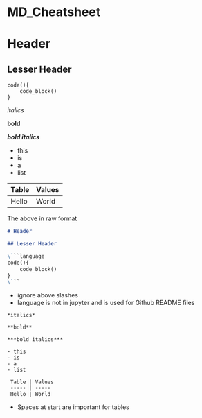 # MD_Cheatsheet

# Header

## Lesser Header

```language
code(){
    code_block()
}
```

*italics*

**bold**

***bold italics***

- this
- is
- a
- list


 Table | Values
 ----- | ----- 
 Hello | World

The above in raw format

```md
# Header

## Lesser Header

\```language
code(){
    code_block()
}
\```
```
- ignore above slashes
- language is not in jupyter and is used for Github README files
```
*italics*

**bold**

***bold italics***

- this
- is
- a
- list

 Table | Values
 ----- | ----- 
 Hello | World
```
- Spaces at start are important for tables
